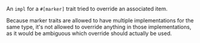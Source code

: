 An `impl` for a `#[marker]` trait tried to override an associated item.

Because marker traits are allowed to have multiple implementations for the same
type, it's not allowed to override anything in those implementations, as it
would be ambiguous which override should actually be used.

